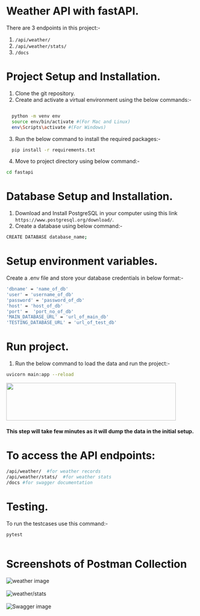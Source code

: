 # Weather API with fastAPI.
There are 3 endpoints in this project:-
  1. `/api/weather/`
  2. `/api/weather/stats/`
  3. `/docs`

# Project Setup and Installation.
1. Clone the git repository.
2. Create and activate a virtual environment using the below commands:-
```bash

  python -m venv env
  source env/bin/activate #(For Mac and Linux)
  env\Scripts\activate #(For Windows)

```


3. Run the below command to install the required packages:-
```bash 
  pip install -r requirements.txt
  ```
4. Move to project directory using below command:-
```bash
cd fastapi
```

# Database Setup and Installation.
1. Download and Install PostgreSQL in your computer using this link `https://www.postgresql.org/download/`.
2. Create a database using below command:-
```bash
CREATE DATABASE database_name;
```

# Setup environment variables.
Create a .env file and store your database credentials in below format:-
```bash
'dbname' = 'name_of_db'
'user' = 'username_of_db'
'password' = 'password_of_db'
'host' = 'host_of_db'
'port' =  'port_no_of_db'
'MAIN_DATABASE_URL' = 'url_of_main_db'
'TESTING_DATABASE_URL' = 'url_of_test_db'
 ```

# Run project.
1. Run the below command to load the data and run the project:-
```bash
uvicorn main:app --reload
```
<img src="https://i.ibb.co/fY4HL0q/test3.png" alt="" height="100" width="450"/>

#### This step will take few minutes as it will dump the data in the initial setup.

# To access the API endpoints:
```bash
/api/weather/  #for weather records
/api/weather/stats/  #for weather stats
/docs #for swagger documentation
```
# Testing.
To run the testcases use this command:-
```bash
pytest
```
<img src="https://i.ibb.co/2WKg2Ht/image.png" alt="" />

# Screenshots of Postman Collection

<img src="https://i.ibb.co/S5LBYKB/Screenshot-2023-12-27-at-8-11-24-PM.png" alt="weather image" /> 
<br><br>
<img src="https://i.ibb.co/zXgK91S/Screenshot-2023-12-27-at-8-12-39-PM.png" alt="weather/stats" />
<br><br>
<img src="https://i.ibb.co/KLqR9tc/Screenshot-2023-12-27-at-8-13-26-PM.png" alt="Swagger image" />

